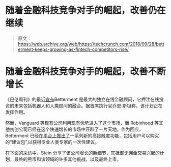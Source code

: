 # 随着金融科技竞争对手的崛起，改善仍在继续 

> 原文：<https://web.archive.org/web/https://techcrunch.com/2018/09/28/betterment-keeps-growing-as-fintech-competitors-rise/>

# 随着金融科技竞争对手的崛起，改善不断增长

《巴伦周刊》的最近[宣布](https://web.archive.org/web/20221025223210/https://www.barrons.com/articles/the-top-robo-advisors-an-exclusive-ranking-1532740937)Betterment 是最大的独立在线金融顾问，它押注在线投资的未来包括机器人和人类顾问的融合。据首席执行官乔恩·斯坦称，该计划正在发挥作用。

然而，Vanguard 等现有公司利用现有优势进入了这个市场，而 Robinhood 等其他初创公司已经在这个快速增长的市场中开辟了一片天地。作为回应，Betterment 已经[在平台上推出了](https://web.archive.org/web/20221025223210/https://www.nytimes.com/2018/09/07/business/roboadvisers-financial-planning-betterment.html)一系列新的高接触度功能，包括用户可以购买的“建议包”,以获得专业人类专家的一次性建议。

在下面的采访中，Stein 分享了该公司增长的新细节，其抵御无佣金交易兴起的计划，最终的熊市和该领域的许多其他挑战，以及最终上市。